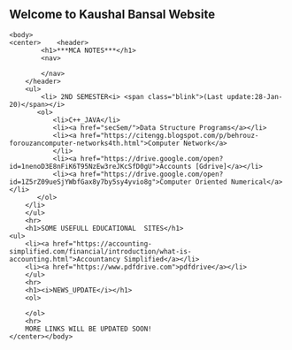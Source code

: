 ## Welcome to Kaushal Bansal Website


<html>
          <meta name="viewport" content="width=device-width, initial-scale=1.0">  
    <head>
    <title>ibit.ml FOR MCA</title></head>
    <link rel="stylesheet" type="text/css" href="mcastyle.css">
    
    <body>
    <center>    <header>  
            <h1>***MCA NOTES***</h1>
            <nav>  
            
            </nav>
        </header>
        <ul>
            <li> 2ND SEMESTER<i> <span class="blink">(Last update:28-Jan-20)</span></i>
           <ol>
               <li>C++_JAVA</li>
               <li><a href="secSem/">Data Structure Programs</a></li>
               <li><a href="https://citengg.blogspot.com/p/behrouz-forouzancomputer-networks4th.html">Computer Network</a>
               </li>
               <li><a href="https://drive.google.com/open?id=1nenoD3E8nFiK6T95NzEw3reJKcSfD0gU">Accounts [Gdrive]</a></li>
               <li><a href="https://drive.google.com/open?id=1Z5rZ09ueSjYWbfGax8y7by5sy4yvio8g">Computer Oriented Numerical</a></li>
           </ol>
        </li>  
        </ul>
        <hr>
        <h1>SOME USEFULL EDUCATIONAL  SITES</h1>
    <ul>
        <li><a href="https://accounting-simplified.com/financial/introduction/what-is-accounting.html">Accountancy Simplified</a></li>
        <li><a href="https://www.pdfdrive.com">pdfdrive</a></li>
        </ul>
        <hr>
        <h1><i>NEWS_UPDATE</i></h1>
        <ol>

        </ol>
        <hr>
        MORE LINKS WILL BE UPDATED SOON!
    </center></body>
</html>
